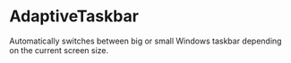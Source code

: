 # AdaptiveTaskbar
Automatically switches between big or small Windows taskbar depending on the current screen size.
